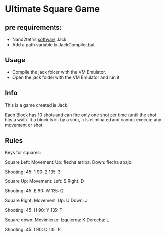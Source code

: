
# Ultimate Square Game
## pre requirements: 
- Nand2tetris [software](https://www.nand2tetris.org/software) Jack 
- Add a path variable to JackCompiler.bat
## Usage
- Compile the jack folder with the VM Emulator.
- Open the jack folder with the VM Emulator and run it. 
  
## Info
This is a game created in Jack.

Each Block has 10 shots and can fire only one shot per time (until the shot hits a wall). If a block is hit by a shot, it is eliminated and cannot execute any movement or shot.

## Rules
Keys for squares:

Square Left:
 Movement:
  Up: flecha arriba.
  Down: flecha abajo.
 
 Shooting: 
  45: 1
  90: 2
  135: 3

Square Up:
 Movement:
  Left: S
  Right: D
 
 Shooting: 
  45: E
  90: W
  135: Q

Square Right:
 Movement:
  Up: U
  Down: J

 Shooting: 
  45: H
  90: Y
  135: T

Square down:
 Movimiento: 
  Izquierda: K
  Derecha: L
 
 Shooting: 
  45: I
  90: O
  135: P
